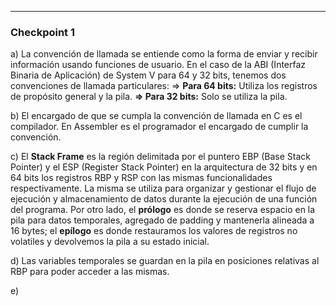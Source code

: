 ***

### Checkpoint 1

a) La convención de llamada se entiende como la forma de enviar y recibir información usando funciones de usuario. En el caso de la ABI (Interfaz Binaria de Aplicación) de System V para 64 y 32 bits, tenemos dos convenciones de llamada particulares:
=> **Para 64 bits:** Utiliza los registros de propósito general y la pila.
**=> Para 32 bits:** Solo se utiliza la pila.

b) El encargado de que se cumpla la convención de llamada en C es el compilador. En Assembler es el programador el encargado de cumplir la convención.

c) El **Stack Frame** es la región delimitada por el puntero EBP (Base Stack Pointer) y el ESP (Register Stack Pointer) en la arquitectura de 32 bits y en 64 bits los registros RBP y RSP con las mismas funcionalidades respectivamente. La misma se utiliza para organizar y gestionar el flujo de ejecución y almacenamiento de datos durante la ejecución de una función del programa.
Por otro lado, el **prólogo** es donde se reserva espacio en la pila para datos temporales, agregado de padding y mantenerla alineada a 16 bytes; el **epílogo** es donde restauramos los valores de registros no volatiles y devolvemos la pila a su estado inicial.

d) Las variables temporales se guardan en la pila en posiciones relativas al RBP para poder acceder a las mismas.

e) 